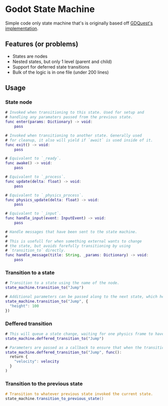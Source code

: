 # Godot State Machine

Simple code only state machine that's is originally based off [GDQuest's implementation](https://www.gdquest.com/tutorial/godot/design-patterns/finite-state-machine/).

## Features (or problems)

- States are nodes
- Nested states, but only 1 level (parent and child)
- Support for deferred state transitions
- Bulk of the logic is in one file (under 200 lines)

## Usage

### State node
```gd
# Invoked when transitioning to this state. Used for setup and
# handling any paramaters passed from the previous state.
func enter(params: Dictionary) -> void:
	pass

# Invoked when transitioning to another state. Generally used
# for cleanup, it also will yield if `await` is used inside of it.
func exit() -> void:
	pass

# Equivalent to `_ready`.
func awake() -> void:
	pass

# Equivalent to `_process`.
func update(delta: float) -> void:
	pass

# Equivalent to `_physics_process`.
func physics_update(delta: float) -> void:
	pass

# Equivalent to `_input`.
func handle_input(event: InputEvent) -> void:
	pass

# Handle messages that have been sent to the state machine.
#
# This is usefull for when something external wants to change
# the state, but avoids forefully transitioning by using
# `transition_to` directly.
func handle_message(title: String, _params: Dictionary) -> void:
	pass

```

### Transition to a state

```gd
# Transition to a state using the name of the node.
state_machine.transition_to("Jump")

# Additional parameters can be passed along to the next state, which helps avoids globals.
state_machine.transition_to("Jump", {
  "height": 100
})
```

### Deffered transition

```gd
# This will queue a state change, waiting for one physics frame to have been completed before transitioning.
state_machine.deffered_transition_to("Jump")

# Parameters are passed as a callback to ensure that when the transition occurs, any variable references in the params are the latest values.
state_machine.deffered_transition_to("Jump", func():
  return {
    "velocity": velocity
  }
)
```

### Transition to the previous state

```gs
# Transition to whatever previous state invoked the current state.
state_machine.transition_to_previous_state()
```
